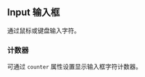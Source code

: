 <div class="demo-header">
<p class="overviewicon">
  <span class="wapi-form-span"/>
</p>

## Input 输入框

<nova-uxlink widget-name="Input"></nova-uxlink>

通过鼠标或键盘输入字符。
</div>

### 计数器

可通过 `counter` 属性设置显示输入框字符计数器。

<nova-demo-view link="input/counter.vue"></nova-demo-view>

<br />
